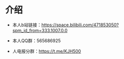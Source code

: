 # 介绍

- 本人b站链接：https://space.bilibili.com/471853050?spm_id_from=333.1007.0.0

- 本人QQ群：565686925

- 人电报分群：https://t.me/KJH500